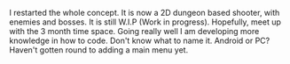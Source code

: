 I restarted the whole concept.
It is now a 2D dungeon based shooter, with enemies and bosses. 
It is still W.I.P (Work in progress).
Hopefully, meet up with the 3 month time space. 
Going really well I am developing more knowledge in how to code.
Don't know what to name it.
Android or PC?
Haven't gotten round to adding a main menu yet.

